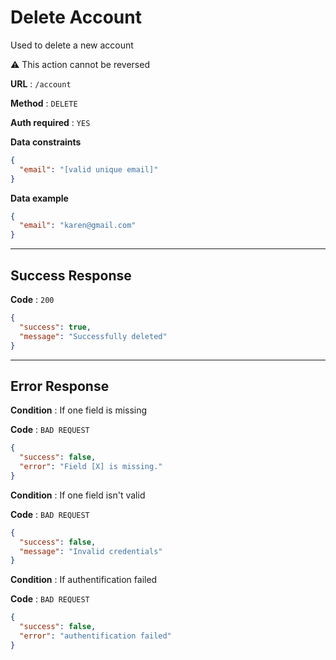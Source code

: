 # Delete Account

Used to delete a new account

:warning: This action cannot be reversed

**URL** : `/account`

**Method** : `DELETE`

**Auth required** : `YES`

**Data constraints**

```json
{
  "email": "[valid unique email]"
}
```

**Data example**

```json
{
  "email": "karen@gmail.com"
}
```

---

## Success Response

**Code** : `200`

```json
{
  "success": true, 
  "message": "Successfully deleted"
}
```

---

## Error Response

**Condition** : If one field is missing

**Code** : `BAD REQUEST`

```json
{
  "success": false,
  "error": "Field [X] is missing."
}
```

**Condition** : If one field isn't valid

**Code** : `BAD REQUEST`

```json
{
  "success": false,
  "message": "Invalid credentials"
}
```

**Condition** : If authentification failed

**Code** : `BAD REQUEST`

```json
{
  "success": false,
  "error": "authentification failed"
}
```
